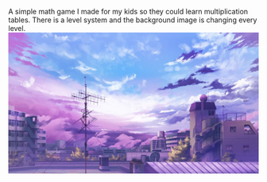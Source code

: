 A simple math game I made for my kids so they could learn multiplication tables.
There is a level system and the background image is changing every level.
![Alt text](/media/bg1.jpg?raw=true "Optional Title")

